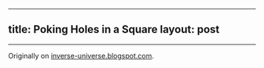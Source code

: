 
---
title: Poking Holes in a Square
layout: post
---

---------------------------------------------

Originally on [inverse-universe.blogspot.com](https://inverse-universe.blogspot.com/2010/03/man-trying-to-keep-myself-to-these.html).
